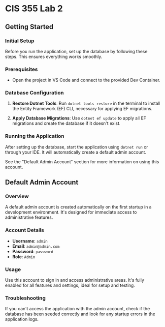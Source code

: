 # CIS 355 Lab 2 

## Getting Started

### Initial Setup
Before you run the application, set up the database by following these steps. This ensures everything works smoothly.

### Prerequisites
- Open the project in VS Code and connect to the provided Dev Container. 

### Database Configuration
1. **Restore Dotnet Tools**: 
   Run `dotnet tools restore` in the terminal to install the Entity Framework (EF) CLI, necessary for applying EF migrations.

2. **Apply Database Migrations**: 
   Use `dotnet ef update` to apply all EF migrations and create the database if it doesn't exist.

### Running the Application
After setting up the database, start the application using `dotnet run` or through your IDE. It will automatically create a default admin account.

See the "Default Admin Account" section for more information on using this account.

## Default Admin Account

### Overview
A default admin account is created automatically on the first startup in a development environment. It's designed for immediate access to administrative features.

### Account Details
- **Username**: `admin`
- **Email**: `admin@admin.com`
- **Password**: `password`
- **Role**: `Admin`

### Usage
Use this account to sign in and access administrative areas. It's fully enabled for all features and settings, ideal for setup and testing.

### Troubleshooting
If you can't access the application with the admin account, check if the database has been seeded correctly and look for any startup errors in the application logs.
